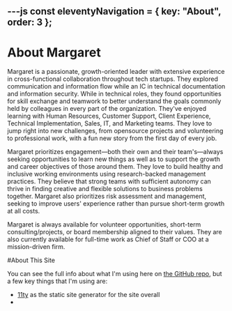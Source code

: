 ---js
const eleventyNavigation = {
	key: "About",
	order: 3
};
---
# About Margaret

Margaret is a passionate, growth-oriented leader with extensive experience in cross-functional collaboration throughout tech startups. They explored communication and information flow while an IC in technical documentation and information security. While in technical roles, they found opportunities for skill exchange and teamwork to better understand the goals commonly held by colleagues in every part of the organization. They've enjoyed learning with Human Resources, Customer Support, Client Experience, Technical Implementation, Sales, IT, and Marketing teams. They love to jump right into new challenges, from opensource projects and volunteering to professional work, with a fun new story from the first day of every job.

Margaret prioritizes engagement—both their own and their team's—always seeking opportunities to learn new things as well as to support the growth and career objectives of those around them. They love to build healthy and inclusive working environments using research-backed management practices. They believe that strong teams with sufficient autonomy can thrive in finding creative and flexible solutions to business problems together. Margaret also prioritizes risk assessment and management, seeking to improve users' experience rather than pursue short-term growth at all costs. 

Margaret is always available for volunteer opportunities, short-term consulting/projects, or board membership aligned to their values. They are also currently available for full-time work as Chief of Staff or COO at a mission-driven firm.

#About This Site

You can see the full info about what I'm using here on [the GitHub repo](https://github.com/MaggieFero/MaggieFero.github.io), but a few key things that I'm using are:
- [11ty](https://github.com/11ty/eleventy) as the static site generator for the site overall
- 